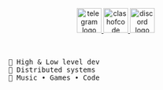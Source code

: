 <div align="center">

</div>
<div align="center">
  <a href="https://t.me/masturbateur" target="_blank">
    <img src="https://img.shields.io/static/v1?message=Telegram&logo=telegram&label=&color=2CA5E0&logoColor=white&labelColor=&style=for-the-badge" height="50" alt="telegram logo"  />
  </a>
  <a href="https://www.codingame.com/profile/b8e535427752e1e8d371d5fb2c1d21413584906" target="_blank">
    <img src="https://img.shields.io/static/v1?message=ClashOfCode&logo=&label=&color=fff400&logoColor=white&labelColor=&style=for-the-badge" height="50" alt="clashofcode logo"  />
  </a>
  <a href="discord://-/users/1095079849678348288" target="_blank">
    <img src="https://img.shields.io/static/v1?message=Discord&logo=discord&label=&color=7289DA&logoColor=white&labelColor=&style=for-the-badge" height="50" alt="discord logo"  />
  </a>
</div>
<br><br>
<pre>
    💼 High & Low level dev 
    📖 Distributed systems
    🐾 Music • Games • Code
</pre>
<br><br>
</div>
